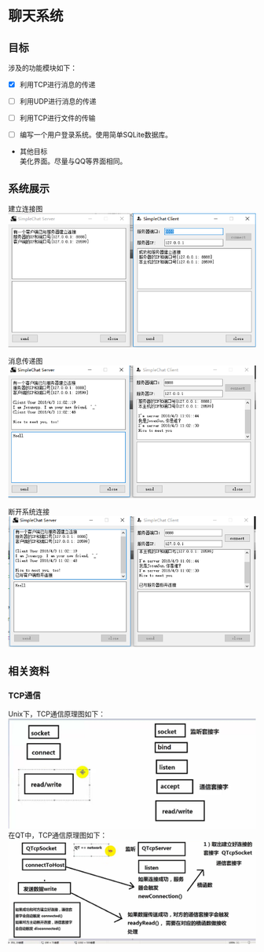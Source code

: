 # 聊天系统

## 目标

涉及的功能模块如下：

- [x] 利用TCP进行消息的传递  

- [ ] 利用UDP进行消息的传递 

- [ ] 利用TCP进行文件的传输

- [ ] 编写一个用户登录系统。使用简单SQLite数据库。

- 其他目标  
美化界面。尽量与QQ等界面相同。

## 系统展示
建立连接图  
![01建立连接](https://github.com/JosanSun/SimpleChat/blob/master/pic/01%E5%BB%BA%E7%AB%8B%E8%BF%9E%E6%8E%A5.png  "建立连接界面")   

消息传递图  
![02消息传递](https://github.com/JosanSun/SimpleChat/blob/master/pic/02%E8%BF%9B%E8%A1%8C%E6%B6%88%E6%81%AF%E7%9A%84%E4%BC%A0%E9%80%92.png  "消息传递界面")

断开系统连接
![03断开系统连接](https://github.com/JosanSun/SimpleChat/blob/master/pic/03%E6%96%AD%E5%BC%80%E7%B3%BB%E7%BB%9F%E8%BF%9E%E6%8E%A5.png  "断开系统连接界面")

## 相关资料

### TCP通信

Unix下，TCP通信原理图如下：
![](https://github.com/JosanSun/SimpleChat/blob/master/pic/UnixTCP%E9%80%9A%E4%BF%A1.png  "Unix TCP通信")
在QT中，TCP通信原理图如下：
![](https://github.com/JosanSun/SimpleChat/blob/master/pic/QtTCP%E9%80%9A%E4%BF%A1.png  "Qt TCP通信")


